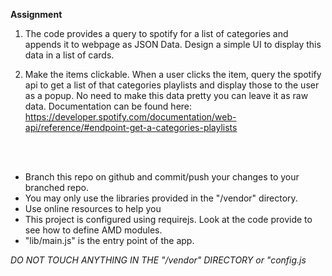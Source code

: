 **Assignment**

1) The code provides a query to spotify for a list of categories and appends it to webpage as JSON Data. Design a simple UI to display this data in a list of cards.

2) Make the items clickable. When a user clicks the item, query the spotify api to get a list of that categories playlists and display those to the user as a popup. No need to make this data pretty you can leave it as raw data. Documentation can be found here: https://developer.spotify.com/documentation/web-api/reference/#endpoint-get-a-categories-playlists

<br>
<br>

- Branch this repo on github and commit/push your changes to your branched repo.
- You may only use the libraries provided in the "/vendor" directory. 
- Use online resources to help you
- This project is configured using requirejs. Look at the code provide to see how to define AMD modules.
- "lib/main.js" is the entry point of the app.


*DO NOT TOUCH ANYTHING IN THE "/vendor" DIRECTORY or "config.js*


